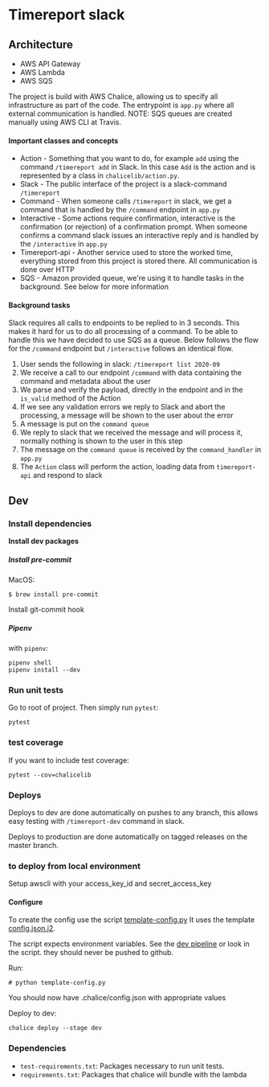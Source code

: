 # Timereport slack

## Architecture
* AWS API Gateway
* AWS Lambda
* AWS SQS

The project is build with AWS Chalice, allowing us to specify all infrastructure as part of the code. The entrypoint is `app.py` where all external communication is handled. NOTE: SQS queues are created manually using AWS CLI at Travis.

#### Important classes and concepts

* Action - Something that you want to do, for example `add` using the command `/timereport add` in Slack. In this case `Add` is the action and is represented by a class in `chalicelib/action.py`.
* Slack - The public interface of the project is a slack-command `/timereport`
* Command - When someone calls `/timereport` in slack, we get a command that is handled by the `/command` endpoint in `app.py`
* Interactive - Some actions require confirmation, interactive is the confirmation (or rejection) of a confirmation prompt. When someone confirms a command slack issues an interactive reply and is handled by the `/interactive` in `app.py`
* Timereport-api - Another service used to store the worked time, everything stored from this project is stored there. All communication is done over HTTP
* SQS - Amazon provided queue, we're using it to handle tasks in the background. See below for more information


#### Background tasks

Slack requires all calls to endpoints to be replied to in 3 seconds. This makes it hard for us to do all processing of a command. To be able to handle this we have decided to use SQS as a queue. Below follows the flow for the `/command` endpoint but `/interactive` follows an identical flow.

1. User sends the following in slack: `/timereport list 2020-09`
2. We receive a call to our endpoint `/command` with data containing the command and metadata about the user
3. We parse and verify the payload, directly in the endpoint and in the `is_valid` method of the Action
4. If we see any validation errors we reply to Slack and abort the processing, a message will be shown to the user about the error
5. A message is put on the `command queue`
6. We reply to slack that we received the message and will process it, normally nothing is shown to the user in this step
7. The message on the `command queue` is received by the `command_handler` in `app.py`
8. The `Action` class will perform the action, loading data from `timereport-api` and respond to slack

## Dev
### Install dependencies
__Install dev packages__


##### Install pre-commit

MacOS:

```
$ brew install pre-commit
```

Install git-commit hook

##### Pipenv

with `pipenv`:
```
pipenv shell
pipenv install --dev
```

### Run unit tests
Go to root of project.
Then simply run `pytest`:
```
pytest
```
### test coverage
If you want to include test coverage:
```
pytest --cov=chalicelib
```

### Deploys

Deploys to dev are done automatically on pushes to any branch, this allows easy testing with `/timereport-dev` command in slack.

Deploys to production are done automatically on tagged releases on the master branch.


### to deploy from local environment

Setup awscli with your access_key_id and secret_access_key

#### Configure

To create the config use the script [template-config.py](template-config.py)
It uses the template [config.json.j2](config.json.j2).

The script expects environment variables. See the [dev pipeline](.github/workflows/dev.yml) or look in the script.
they should never be pushed to github.

Run:
```
# python template-config.py
```
You should now have .chalice/config.json with appropriate values

Deploy to dev:
```
chalice deploy --stage dev
```

### Dependencies

* `test-requirements.txt`: Packages necessary to run unit tests.
* `requirements.txt`: Packages that chalice will bundle with the lambda
